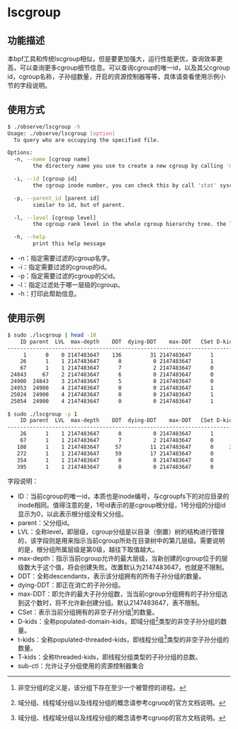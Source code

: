 # lscgroup

## 功能描述

本bpf工具和传统lscgroup相似，但是要更加强大，运行性能更优，查询效率更高，可以查询更多cgroup细节信息。可以查询cgroup的唯一id，以及其父cgroup id，cgroup名称，子孙组数量，开启的资源控制器等等，具体请查看使用示例小节的字段说明。

## 使用方式

```bash
$ ./observe/lscgroup -h
Usage: ./observe/lscgroup [option]
  To query who are occupying the specified file.

Options:
  -n, --name [cgroup name]
        the directory name you use to create a new cgroup by calling 'mkdir'.

  -i, --id [cgroup id]
        the cgroup inode number, you can check this by call 'stat' syscall on a cgroup directory.

  -p, --parent_id [parent id]
        similar to id, but of parent.

  -l, --level [cgroup level]
        the cgroup rank level in the whole cgroup hierarchy tree. the level of root cgroup is 0, and it increases while going down through the tree

  -h, --help 
        print this help message
```

- -n：指定需要过滤的cgroup名字。
- -i：指定需要过滤的cgroup的id。
- -p：指定需要过滤的cgroup的父id。
- -l：指定过滤处于哪一层级的cgroup。
- -h：打印此帮助信息。

## 使用示例

```bash
$ sudo ./lscgroup | head -10
    ID parent  LVL  max-depth    DDT  dying-DDT    max-DDT   CSet D-kids t-kids T-kids  sub-ctl ctlr    flags name
-------------------------------------------------------------------------------------------------------------------
     1      0    0 2147483647    136         31 2147483647      1      4      0      0     021b 0f1b        0 
    26      1    1 2147483647      0          0 2147483647      1      0      0      0     0000 021b        0 init.scope
    67      1    1 2147483647      7          2 2147483647      0      1      0      0     021b 021b        0 machine.slice
 24843     67    2 2147483647      6          0 2147483647      0      1      0      0     001b 021b        0 machine-qemu\x2d1\x2dv25.scope
 24900  24843    3 2147483647      5          0 2147483647      0      0      5      5     0003 001b        0 libvirt
 24953  24900    4 2147483647      0          0 2147483647      1      0      0      0     0000 0003        0 emulator
 25024  24900    4 2147483647      0          0 2147483647      1      0      0      0     0000 0003        0 vcpu0
 25054  24900    4 2147483647      0          0 2147483647      1      0      0      0     0000 0003        0 vcpu1

$ sudo ./lscgroup -p 1
    ID parent  LVL  max-depth    DDT  dying-DDT    max-DDT   CSet D-kids t-kids T-kids  sub-ctl ctlr    flags name
-------------------------------------------------------------------------------------------------------------------
    26      1    1 2147483647      0          0 2147483647      1      0      0      0     0000 021b        0 init.scope
    67      1    1 2147483647      7          2 2147483647      0      1      0      0     021b 021b        0 machine.slice
   108      1    1 2147483647     57         11 2147483647      0     37      0      0     0210 021b        0 system.slice
   272      1    1 2147483647     59         17 2147483647      0      1      0      0     0212 021b        0 user.slice
   354      1    1 2147483647      0          0 2147483647      0      0      0      0     0000 021b        0 dev-hugepages.mount
   395      1    1 2147483647      0          0 2147483647      0      0      0      0     0000 021b        0 dev-mqueue.mount
```

字段说明：

- ID：当前cgroup的唯一id，本质也是inode编号，与cgroupfs下的对应目录的inode相同。值得注意的是，1号id表示的是cgroup根分组，1号分组的分组id显示为0，以此表示根分组没有父分组。
- parent：父分组id。
- LVL：全称level，即层级，cgroup分组是以目录（倒置）树的结构进行管理的，该字段则是用来指示当前cgroup所处在目录树中的第几层级。需要说明的是，根分组所属层级是第0级，越往下取值越大。
- max-depth：指示当前cgroup允许的最大层级，当新创建的cgroup位于的层级数大于这个值，将会创建失败。改置默认为2147483647，也就是不限制。
- DDT：全称descendants，表示该分组拥有的所有子孙分组的数量。
- dying-DDT：即正在消亡的子孙分组。
- max-DDT：即允许的最大子孙分组数，当当前cgroup分组拥有的子孙分组达到这个数时，将不允许新创建分组。默认2147483647，表不限制。
- CSet：表示当前分组拥有的非空子孙分组[^1]的数量。
- D-kids：全称populated-domain-kids，即域分组[^2]类型的非空子孙分组的数量。
- t-kids：全称populated-threaded-kids，即线程分组[^2]类型的非空子孙分组的数量。
- T-kids：全称threaded-kids，即线程分组类型的子孙分组的总数。
- sub-ctl：允许让子分组使用的资源控制器集合

[^1]: 非空分组的定义是，该分组下存在至少一个被管控的进程。
    
[^2]: 域分组、线程域分组以及线程分组的概念请参考cgruop的官方文档说明。
